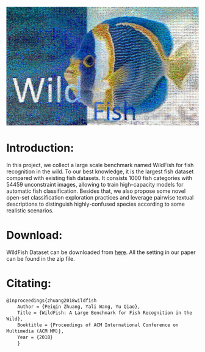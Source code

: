 ![image](https://github.com/PeiqinZhuang/WildFish/blob/master/paper/WildFish_cover.jpg)


# Introduction:
In this project, we collect a large scale benchmark named WildFish for fish recognition in the wild. To our best knowledge, it is the largest fish dataset compared with existing fish datasets. It consists 1000 fish categories with 54459 unconstraint images, allowing to train high-capacity models for automatic fish classification. Besides that, we also propose some novel open-set classification exploration practices and leverage pairwise textual descriptions to distinguish highly-confused species according to some realistic scenarios.



# Download:
WildFish Dataset can be downloaded from [here](https://github.com/PeiqinZhuang/WildFish). All the setting in our paper can be found in the zip file.

# Citating:
```
@inproceedings{zhuang2018wildfish
    Author = {Peiqin Zhuang, Yali Wang, Yu Qiao},
    Title = {WildFish: A Large Benchmark for Fish Recognition in the Wild},
    Booktitle = {Proceedings of ACM International Conference on Multimedia (ACM MM)},
    Year = {2018}
    } 
```


